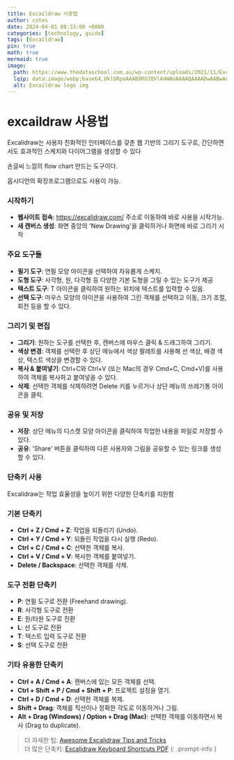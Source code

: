```yaml
---
title: Excaildraw 사용법
author: cotes
date: 2024-04-01 08:33:00 +0800
categories: [technology, guide]
tags: [Excaildraw]
pin: true
math: true
mermaid: true
image:
  path: https://www.thedataschool.com.au/wp-content/uploads/2021/11/Excalidraw-1080x669.png
  lqip: data:image/webp;base64,UklGRpoAAABXRUJQVlA4WAoAAAAQAAAADwAABwAAQUxQSDIAAAARL0AmbZurmr57yyIiqE8oiG0bejIYEQTgqiDA9vqnsUSI6H+oAERp2HZ65qP/VIAWAFZQOCBCAAAA8AEAnQEqEAAIAAVAfCWkAALp8sF8rgRgAP7o9FDvMCkMde9PK7euH5M1m6VWoDXf2FkP3BqV0ZYbO6NA/VFIAAAA
  alt: Excaildraw logo img 
---
```



# excaildraw 사용법

Excalidraw는 사용자 친화적인 인터페이스를 갖춘 웹 기반의 그리기 도구로, 간단하면서도 효과적인 스케치와 다이어그램을 생성할 수 있다 

손글씨 느낌의 flow chart 만드는 도구이다.

옵시디언의 확장프로그램으로도 사용이 가능.

### **시작하기**

- **웹사이트 접속**: https://excalidraw.com/ 주소로 이동하여 바로 사용을 시작가능.
- **새 캔버스 생성**: 화면 중앙의 'New Drawing'을 클릭하거나 화면에 바로 그리기 시작

### **주요 도구들**

- **필기 도구**: 연필 모양 아이콘을 선택하여 자유롭게 스케치.
- **도형 도구**: 사각형, 원, 다각형 등 다양한 기본 도형을 그릴 수 있는 도구가 제공
- **텍스트 도구**: T 아이콘을 클릭하여 원하는 위치에 텍스트를 입력할 수 있음.
- **선택 도구**: 마우스 모양의 아이콘을 사용하여 그린 객체를 선택하고 이동, 크기 조절, 회전 등을 할 수 있다.

### **그리기 및 편집**

- **그리기**: 원하는 도구를 선택한 후, 캔버스에 마우스 클릭 & 드래그하여 그리기.
- **색상 변경**: 객체를 선택한 후 상단 메뉴에서 색상 팔레트를 사용해 선 색상, 배경 색상, 텍스트 색상을 변경할 수 있다.
- **복사 & 붙여넣기**: Ctrl+C와 Ctrl+V (또는 Mac의 경우 Cmd+C, Cmd+V)를 사용하여 객체를 복사하고 붙여넣을 수 있다.
- **삭제**: 선택한 객체를 삭제하려면 Delete 키를 누르거나 상단 메뉴의 쓰레기통 아이콘을 클릭.

### **공유 및 저장**

- **저장**: 상단 메뉴의 디스켓 모양 아이콘을 클릭하여 작업한 내용을 파일로 저장할 수 있다.
- **공유**: 'Share' 버튼을 클릭하여 다른 사용자와 그림을 공유할 수 있는 링크를 생성할 수 있다.

### **단축키 사용**

Excalidraw는 작업 효율성을 높이기 위한 다양한 단축키를 지원함 

### **기본 단축키**

- **Ctrl + Z / Cmd + Z**: 작업을 되돌리기 (Undo).
- **Ctrl + Y / Cmd + Y**: 되돌린 작업을 다시 실행 (Redo).
- **Ctrl + C / Cmd + C**: 선택한 객체를 복사.
- **Ctrl + V / Cmd + V**: 복사한 객체를 붙여넣기.
- **Delete / Backspace**: 선택한 객체를 삭제.

### **도구 전환 단축키**

- **P**: 연필 도구로 전환 (Freehand drawing).
- **R**: 사각형 도구로 전환
- **E**: 원/타원 도구로 전환
- **L**: 선 도구로 전환
- **T**: 텍스트 입력 도구로 전환
- **S**: 선택 도구로 전환

### **기타 유용한 단축키**

- **Ctrl + A / Cmd + A**: 캔버스에 있는 모든 객체를 선택.
- **Ctrl + Shift + P / Cmd + Shift + P**: 프로젝트 설정을 열기.
- **Ctrl + D / Cmd + D**: 선택한 객체를 복제.
- **Shift + Drag**: 객체를 직선이나 정확한 각도로 이동하거나 그림.
- **Alt + Drag (Windows) / Option + Drag (Mac)**: 선택한 객체를 이동하면서 복사 (Drag to duplicate).  

> 더 자세한 팁: [Awesome Excalidraw Tips and Tricks](https://csswolf.com/awesome-excalidraw-tips-and-tricks/)     
> 더 많은 단축키: [Excalidraw Keyboard Shortcuts PDF](https://csswolf.com/excalidraw-keyboard-shortcuts-pdf/)
{: .prompt-info }